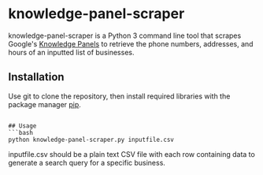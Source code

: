 # knowledge-panel-scraper
knowledge-panel-scraper is a Python 3 command line tool that scrapes Google's [Knowledge Panels](https://support.google.com/business/answer/6331288?hl=en) to retrieve the phone numbers, addresses, and hours of an inputted list of businesses.

## Installation

Use git to clone the repository, then install required libraries with the package manager [pip](https://pip.pypa.io/en/stable/).


```

## Usage
```bash
python knowledge-panel-scraper.py inputfile.csv
```

inputfile.csv should be a plain text CSV file with each row containing data to generate a search query for a specific business.
